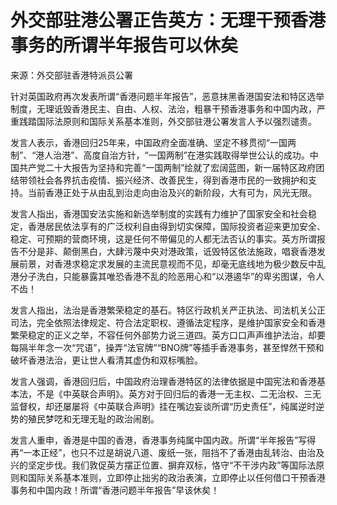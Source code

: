 # 外交部驻港公署正告英方：无理干预香港事务的所谓半年报告可以休矣

来源：外交部驻香港特派员公署

针对英国政府再次发表所谓“香港问题半年报告”，恶意抹黑香港国安法和特区选举制度，无理诋毁香港民主、自由、人权、法治，粗暴干预香港事务和中国内政，严重践踏国际法原则和国际关系基本准则，外交部驻港公署发言人予以强烈谴责。

发言人表示，香港回归25年来，中国政府全面准确、坚定不移贯彻“一国两制”、“港人治港”、高度自治方针，“一国两制”在港实践取得举世公认的成功。中国共产党二十大报告为坚持和完善“一国两制”绘就了宏阔蓝图，新一届特区政府团结带领社会各界抗击疫情、振兴经济、改善民生，得到香港市民的一致拥护和支持。当前香港正处于从由乱到治走向由治及兴的新阶段，大有可为，风光无限。

发言人指出，香港国安法实施和新选举制度的实践有力维护了国家安全和社会稳定，香港居民依法享有的广泛权利自由得到切实保障，国际投资者迎来更加安全、稳定、可预期的营商环境，这是任何不带偏见的人都无法否认的事实。英方所谓报告不分是非、颠倒黑白，大肆污蔑中央对港政策，诋毁特区依法施政，唱衰香港发展前景，对香港求稳定求发展的主流民意视而不见，却毫无底线地为极少数反中乱港分子洗白，只能暴露其唯恐香港不乱的险恶用心和“以港遏华”的卑劣图谋，令人不齿！

发言人指出，法治是香港繁荣稳定的基石。特区行政机关严正执法、司法机关公正司法，完全依照法律规定、符合法定职权、遵循法定程序，是维护国家安全和香港繁荣稳定的正义之举，不容任何外部势力说三道四。英方口口声声维护法治，却要每隔半年念一次“咒语”，操弄“法官牌”“BNO牌”等插手香港事务，甚至悍然干预和破坏香港法治，更让世人看清其虚伪和双标嘴脸。

发言人强调，香港回归后，中国政府治理香港特区的法律依据是中国宪法和香港基本法，不是《中英联合声明》。英方对于回归后的香港一无主权、二无治权、三无监督权，却还屡屡将《中英联合声明》挂在嘴边妄谈所谓“历史责任”，纯属逆时逆势的殖民梦呓和无理无耻的政治闹剧。

发言人重申，香港是中国的香港，香港事务纯属中国内政。所谓“半年报告”写得再“一本正经”，也只不过是胡说八道、废纸一张，阻挡不了香港由乱转治、由治及兴的坚定步伐。我们敦促英方摆正位置、摒弃双标，恪守“不干涉内政”等国际法原则和国际关系基本准则，立即停止拙劣的政治表演，立即停止以任何借口干预香港事务和中国内政！所谓“香港问题半年报告”早该休矣！

